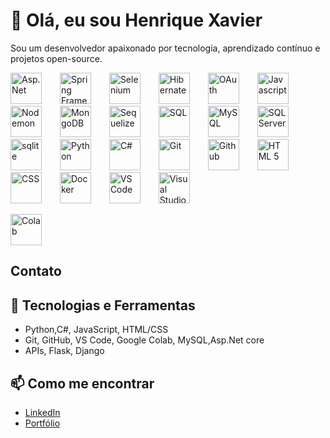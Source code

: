
# 👋 Olá, eu sou Henrique Xavier 

Sou um desenvolvedor apaixonado por tecnologia, aprendizado contínuo e projetos open-source.

<p>
  <img src="https://www.daimto.com/wp-content/uploads/2017/12/netcorelarge.png" width=50; style="margin-right: 25px" title="Asp.Net" />
<img src="https://cdn.jsdelivr.net/gh/devicons/devicon@latest/icons/spring/spring-original.svg" width=50; style="margin-right: 25px" title="Spring Framework" />
<img src="https://cdn.jsdelivr.net/gh/devicons/devicon@latest/icons/selenium/selenium-original.svg" width=50; style="margin-right: 25px" title="Selenium"/>
<img src="https://cdn.jsdelivr.net/gh/devicons/devicon@latest/icons/hibernate/hibernate-original.svg" width=50; style="margin-right: 25px" title="Hibernate" />
<img src="https://cdn.jsdelivr.net/gh/devicons/devicon@latest/icons/oauth/oauth-original.svg" width=50; style="margin-right: 25px" title="OAuth" />
<img src="https://cdn.jsdelivr.net/gh/devicons/devicon@latest/icons/javascript/javascript-original.svg" width=50; style="margin-right: 25px" title="Javascript"/>
<img src="https://cdn.jsdelivr.net/gh/devicons/devicon@latest/icons/nodemon/nodemon-original.svg" width=50; style="margin-right: 25px" title="Nodemon"/>
<img src="https://cdn.jsdelivr.net/gh/devicons/devicon@latest/icons/mongodb/mongodb-original-wordmark.svg" width=50; style="margin-right: 25px" title="MongoDB"/>
<img src="https://cdn.jsdelivr.net/gh/devicons/devicon@latest/icons/sequelize/sequelize-original.svg" width=50; style="margin-right: 25px" title="Sequelize"/>
<img src="https://cdn.jsdelivr.net/gh/devicons/devicon@latest/icons/sqldeveloper/sqldeveloper-original.svg" width=50; style="margin-right: 25px" title="SQL" />
<img src="https://cdn.jsdelivr.net/gh/devicons/devicon@latest/icons/mysql/mysql-original-wordmark.svg" width=50; style="margin-right: 25px" title="MySQL"/>
<img src="https://cdn.jsdelivr.net/gh/devicons/devicon@latest/icons/microsoftsqlserver/microsoftsqlserver-original-wordmark.svg" width=50; style="margin-right: 25px" title="SQL Server"/>
<img src="https://cdn.jsdelivr.net/gh/devicons/devicon@latest/icons/sqlite/sqlite-original.svg" width=50; style="margin-right: 25px" title="sqlite"/>
  <img src="https://upload.wikimedia.org/wikipedia/commons/c/c3/Python-logo-notext.svg" width=50; style="margin-right: 25px" title="Python"/>
<img src="https://cdn.jsdelivr.net/gh/devicons/devicon@latest/icons/csharp/csharp-original.svg" width=50; style="margin-right: 25px" title="C#"/>
<img src="https://cdn.jsdelivr.net/gh/devicons/devicon@latest/icons/git/git-original.svg" width=50; style="margin-right: 25px" title="Git" />
<img src="https://cdn.jsdelivr.net/gh/devicons/devicon@latest/icons/github/github-original.svg" width=50; style="margin-right: 25px" title="Github"/>
<img src="https://cdn.jsdelivr.net/gh/devicons/devicon@latest/icons/html5/html5-original-wordmark.svg"width=50; style="margin-right: 25px" title="HTML 5"/>
<img src="https://cdn.jsdelivr.net/gh/devicons/devicon@latest/icons/css3/css3-original-wordmark.svg" width=50; style="margin-right: 25px" title="CSS"/>
<img src="https://cdn.jsdelivr.net/gh/devicons/devicon@latest/icons/docker/docker-plain-wordmark.svg" width=50; style="margin-right: 25px" title="Docker"/>
<img src="https://cdn.jsdelivr.net/gh/devicons/devicon@latest/icons/vscode/vscode-original.svg" width=50; style="margin-right: 25px" title="VS Code"/>
<img src="https://cdn.jsdelivr.net/gh/devicons/devicon@latest/icons/visualstudio/visualstudio-original.svg" width=50; style="margin-right: 25px" title="Visual Studio"/>          
</p>
<img src="https://upload.wikimedia.org/wikipedia/commons/d/d0/Google_Colaboratory_SVG_Logo.svg" width=50; style="margin-right: 25px" title="Colab"/>          
</p>

## Contato

## 🚀 Tecnologias e Ferramentas

- Python,C#, JavaScript, HTML/CSS
- Git, GitHub, VS Code, Google Colab, MySQL,Asp.Net core
- APIs, Flask, Django

## 📫 Como me encontrar

- [LinkedIn](https://www.linkedin.com/in/henriquexaviercorreia)
- [Portfólio](https://henriquexaviercorreia.dev)

